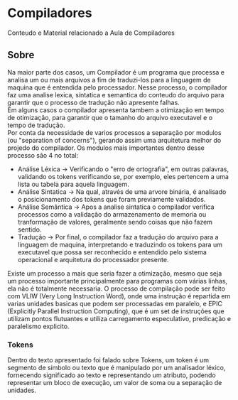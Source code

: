 # Compiladores
Conteudo e Material relacionado a Aula de Compiladores

## Sobre

Na maior parte dos casos, um Compilador é um programa que processa e analisa um ou mais arquivos a fim de traduzi-los para a 
linguagem de maquina que é entendida pelo processador. Nesse processo, o compilador faz uma analise lexica, síntatica e semantica 
do conteudo do arquivo para garantir que o processo de tradução não apresente falhas. <br />
Em alguns casos o compilador apresenta tambem a otimização em tempo de otimização, para garantir que o tamanho do arquivo executavel
e o tempo de tradução. <br />
Por conta da necessidade de varios processos a separação por modulos (ou "separation of concerns"), gerando assim uma arquitetura melhor
do projedo do compilador. Os modulos mais importantes dentro desse processo são 4 no total:
 - Análise Léxica -> Verificando o "erro de ortografia", em outras palavras, validando os tokens verificando se, por exemplo, eles 
 pertencem a uma lista ou tabela para aquela linguagem.
 - Análise Sintatica -> Na qual, através de uma arvore binária, é analisado o posicionamento dos tokens que foram previamente validados.
 - Análise Semântica -> Apos a analise sintatica o compilador verifica processos como a validação do armazenamento de memoria ou
 tranformação de valores, geralmente sendo coisas que não fazem sentido.
 - Tradução -> Por final, o compilador faz a tradução do arquivo para a linguagem de maquina, interpretando e traduzindo os tokens para 
 um executavel que possa ser reconhecido e entendido pelo sistema operacional e arquitetura do processador presente.

Existe um processo a mais que seria fazer a otimização, mesmo que seja um processo importante principalmente para programas com várias
linhas, ela não é totalmente necessaria. O processo de compilação pode ser feito com VLIW (Very Long Instruction Word), onde uma instrução
é repartida em varias unidades basicas que podem ser processadas em paralelo, e EPIC (Explicitly Parallel Instruction Computing), que é um 
set de instruções que utilizam pontos flutuantes e utiliza carregamento especulativo, predicação e paralelismo explicito.
### Tokens
Dentro do texto apresentado foi falado sobre Tokens, um token é um segmento de simbolo ou texto que é manipulado por um analisador léxico,
fornecendo significado ao texto e representando um atributo, podendo representar um bloco de execução, um valor de soma ou a separação de 
unidades. 

